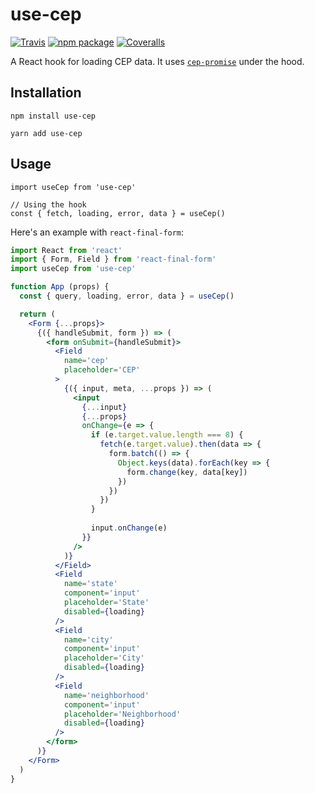 # use-cep

[![Travis][build-badge]][build]
[![npm package][npm-badge]][npm]
[![Coveralls][coveralls-badge]][coveralls]

A React hook for loading CEP data. It uses [`cep-promise`](https://www.npmjs.com/package/cep-promise) under the hood.

## Installation

`npm install use-cep`

`yarn add use-cep`

## Usage

```
import useCep from 'use-cep'

// Using the hook
const { fetch, loading, error, data } = useCep()
```

Here's an example with `react-final-form`:

```jsx
import React from 'react'
import { Form, Field } from 'react-final-form'
import useCep from 'use-cep'

function App (props) {
  const { query, loading, error, data } = useCep()

  return (
    <Form {...props}>
      {({ handleSubmit, form }) => (
        <form onSubmit={handleSubmit}>
          <Field
            name='cep'
            placeholder='CEP'
          >
            {({ input, meta, ...props }) => (
              <input
                {...input}
                {...props}
                onChange={e => {
                  if (e.target.value.length === 8) {
                    fetch(e.target.value).then(data => {
                      form.batch(() => {
                        Object.keys(data).forEach(key => {
                          form.change(key, data[key])
                        })
                      })
                    })
                  }
                  
                  input.onChange(e)
                }}
              />
            )}
          </Field>
          <Field
            name='state'
            component='input'
            placeholder='State'
            disabled={loading}
          />
          <Field
            name='city'
            component='input'
            placeholder='City'
            disabled={loading}
          />
          <Field
            name='neighborhood'
            component='input'
            placeholder='Neighborhood'
            disabled={loading}
          />
        </form>
      )}
    </Form>
  )
}
```

[build-badge]: https://img.shields.io/travis/user/repo/master.png?style=flat-square
[build]: https://travis-ci.org/user/repo

[npm-badge]: https://img.shields.io/npm/v/npm-package.png?style=flat-square
[npm]: https://www.npmjs.org/package/npm-package

[coveralls-badge]: https://img.shields.io/coveralls/user/repo/master.png?style=flat-square
[coveralls]: https://coveralls.io/github/user/repo
